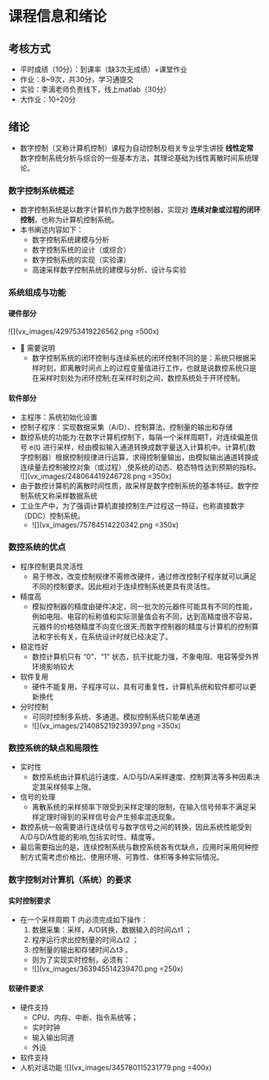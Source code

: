 # 课程信息和绪论

## 考核方式
- 平时成绩（10分）：到课率（缺3次无成绩）+课堂作业
- 作业：8~9次，共30分，学习通提交
- 实验：李漓老师负责线下，线上matlab（30分）
- 大作业：10+20分

## 绪论
- 数字控制（又称计算机控制）课程为自动控制及相关专业学生讲授 **线性定常** 数字控制系统分析与综合的一些基本方法，其理论基础为线性离散时间系统理论。

### 数字控制系统概述
- 数字控制系统是以数字计算机作为数字控制器，实现对 **连续对象或过程的闭环控制**，也称为计算机控制系统。
- 本书阐述内容如下：
    - 数字控制系统建模与分析
    - 数字控制系统的设计（或综合）
    - 数字控制系统的实现（实验课）
    - 高速采样数字控制系统的建模与分析、设计与实验

### 系统组成与功能
#### 硬件部分
![](vx_images/429753419226562.png =500x)
- 📕 需要说明
    - 数字控制系统的闭环控制与连续系统的闭环控制不同的是：系统只根据采样时刻，即离散时间点上的过程变量值进行工作，也就是说数控系统只是在采样时刻处为闭环控制;在采样时刻之间，数控系统处于开环控制。

#### 软件部分
- 主程序：系统初始化设置
- 控制子程序：实现数据采集（A/D）、控制算法、控制量的输出和存储
- 数控系统的功能为:在数字计算机控制下，每隔一个采样周期T，对连续偏差信号 e(t) 进行采样，经由模拟输入通道转换成数字量送入计算机中。计算机(数字控制器）根据控制规律进行运算，求得控制量输出，由模拟输出通道转换成连续量去控制被控对象（或过程）,使系统的动态、稳态特性达到预期的指标。
![](vx_images/248064419246728.png =350x)
- 由于数控计算机的离散时间性质，故采样是数字控制系统的基本特征。数字控制系统又称采样数据系统
- 工业生产中，为了强调计算机直接控制生产过程这一特征，也称直接数字（DDC）控制系统。
    - ![](vx_images/75784514220342.png =350x)

### 数控系统的优点
- 程序控制更具灵活性
    - 易于修改，改变控制规律不需修改硬件，通过修改控制子程序就可以满足不同的控制要求。因此相对于连续控制系统更具有灵活性。
- 精度高
    - 模拟控制器的精度由硬件决定，同一批次的元器件可能具有不同的性能，例如电阻、电容的标称值和实际测量值会有不同，达到高精度很不容易，元器件的价格随精度不向变化很天;而数字控制器的精度与计算机的控制算法和字长有关，在系统设计时就已经决定了。
- 稳定性好
    - 数控计算机只有 “0”、“1” 状态，抗干扰能力强，不象电阻、电容等受外界环境影响较大
- 软件复用
    - 硬件不能复用，子程序可以，具有可重复性，计算机系统和软件都可以更新换代
- 分时控制
    - 可同时控制多系统、多通道。模拟控制系统只能单通道
    - ![](vx_images/214085219239397.png =350x)

### 数控系统的缺点和局限性
- 实时性
    - 数控系统由计算机运行速度、A/D与D/A采样速度、控制算法等多种因素决定其采样频率上限。
- 信号的处理
    - 离散系统的采样频率下限受到采样定理的限制，在输入信号频率不满足采样定理时得到的采样信号会产生频率混迭现象。
- 数控系统一般需要进行连续信号与数字信号之间的转换，因此系统性能受到A/D与D/A性能的影响,包括实时性、精度等。
- 最后需要指出的是，连续控制系统与数控系统各有优缺点，应用时采用何种控制方式需考虑价格比、使用环境、可靠性、体积等多种实际情况。

### 数字控制对计算机（系统）的要求
#### 实时控制要求
- 在一个采样周期 T 内必须完成如下操作：
    1. 数据采集：采样，A/D转换，数据输入的时间△t1 ；
    2. 程序运行求出控制量的时间△t2 ；
    3. 控制量的输出和存储时间△t3 。
    - 则为了实现实时控制，必须有：
    - ![](vx_images/363945514239470.png =250x)

#### 软硬件要求
- 硬件支持
    - CPU、内存、中断、指令系统等；
    - 实时时钟
    - 输入输出同道
    - 外设
- 软件支持
- 人机对话功能
![](vx_images/345780115231779.png =400x)








